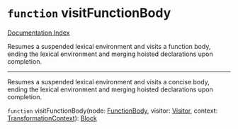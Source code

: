 # `function` visitFunctionBody

[Documentation Index](../README.md)

Resumes a suspended lexical environment and visits a function body, ending the lexical
environment and merging hoisted declarations upon completion.

------

Resumes a suspended lexical environment and visits a concise body, ending the lexical
environment and merging hoisted declarations upon completion.

`function` visitFunctionBody(node: [FunctionBody](../private.type.FunctionBody/README.md), visitor: [Visitor](../private.type.Visitor/README.md), context: [TransformationContext](../private.interface.TransformationContext/README.md)): [Block](../private.interface.Block/README.md)